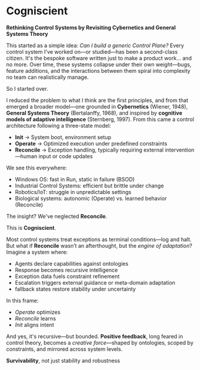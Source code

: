 # Cogniscient

**Rethinking Control Systems by Revisiting Cybernetics and General Systems Theory**

This started as a simple idea: *Can I build a generic Control Plane?* Every control system I've worked on—or studied—has been a second-class citizen. It's the bespoke software written just to make a product work... and no more. Over time, these systems collapse under their own weight—bugs, feature additions, and the interactions between them spiral into complexity no team can realistically manage.

So I started over.

I reduced the problem to what I think are the first principles, and from that emerged a broader model—one grounded in **Cybernetics** (Wiener, 1948), **General Systems Theory** (Bertalanffy, 1968), and inspired by **cognitive models of adaptive intelligence** (Sternberg, 1997). From this came a control architecture following a three-state model:

- **Init** → System boot, environment setup  
- **Operate** → Optimized execution under predefined constraints  
- **Reconcile** → Exception handling, typically requiring external intervention—human input or code updates

We see this everywhere:
- Windows OS: fast in Run, static in failure (BSOD)  
- Industrial Control Systems: efficient but brittle under change  
- Robotics/IoT: struggle in unpredictable settings  
- Biological systems: autonomic (Operate) vs. learned behavior (Reconcile)

The insight? We've neglected **Reconcile**.

This is **Cogniscient**.

Most control systems treat exceptions as terminal conditions—log and halt. But what if **Reconcile** wasn’t an afterthought, but the *engine of adaptation*? Imagine a system where:

- Agents declare capabilities against ontologies  
- Response becomes recursive intelligence  
- Exception data fuels constraint refinement  
- Escalation triggers external guidance or meta-domain adaptation  
- fallback states restore stability under uncertainty

In this frame:
- *Operate* optimizes  
- *Reconcile* learns  
- *Init* aligns intent

And yes, it's recursive—but bounded. **Positive feedback**, long feared in control theory, becomes a *creative force*—shaped by ontologies, scoped by constraints, and mirrored across system levels.

**Survivability**, not just stability and robustness
